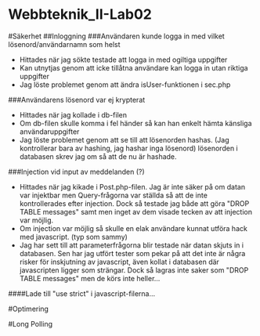 Webbteknik_II-Lab02
===================

#Säkerhet
##Inloggning
###Användaren kunde logga in med vilket lösenord/användarnamn som helst
- Hittades när jag sökte testade att logga in med ogiltiga uppgifter
- Kan utnytjas genom att icke tillåtna användare kan logga in utan riktiga uppgifter
- Jag löste problemet genom att ändra isUser-funktionen i sec.php

###Användarens lösenord var ej krypterat
- Hittades när jag kollade i db-filen
- Om db-filen skulle komma i fel händer så kan han enkelt hämta känsliga användaruppgifter
- Jag löste problemet genom att se till att lösenorden hashas. (Jag kontrollerar bara av hashing, jag hashar inga lösenord) lösenorden i databasen skrev jag om så att de nu är hashade.

###Injection vid input av meddelanden (?) 
- Hittades när jag kikade i Post.php-filen. Jag är inte säker på om datan var injektbar men Query-frågorna var ställda så att de inte kontrollerades efter injection. Dock så testade jag både att göra "DROP TABLE messages" samt <script>a|lert("xxs är tillgänglig")</script> men inget av dem visade tecken av att injection var möjlig.
- Om injection var möjlig så skulle en elak användare kunnat utföra hack med javascript. (typ som sammy)
- Jag har sett till att parameterfrågorna blir testade när datan skjuts in i databasen. Sen har jag utfört tester som pekar på att det inte är några risker för inskjutning av javascript, även kollat i databasen där javascripten ligger som strängar. Dock så lagras inte saker som "DROP TABLE messages" men de körs inte heller...

####Lade till "use strict" i javascript-filerna...

#Optimering


#Long Polling
